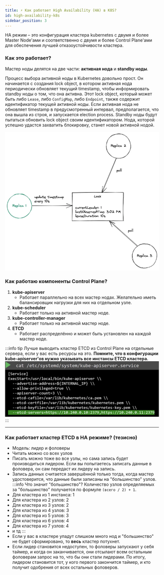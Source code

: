 ```yaml
---
title: ⚡️ Как работает High Availability (HA) в K8S?
id: high-availability-k8s
sidebar_position: 3
---
```


HA режим – это конфигурация кластера kubernetes с двумя и более Master Node'ами и соответственно с двумя и более Control Plane'ами для обеспечения лучшей отказоустойчивости кластера.

### Как это работает?
Мастер ноды делятся на две части: **активная нода** и **standby ноды**.

Процесс выбора активной ноды в Kubernetes довольно прост. Он начинается с создания lock object, в котором активная нода периодически обновляет текущий timestamp, чтобы информировать standby ноды о том, что она активна. Этот lock object, который может быть либо `Lease`, либо `ConfigMap`, либо `Endpoint`, также содержит идентификатор текущей активной ноды. Если активная нода не обновляет timestamp в предусмотренный интервал, предполагается, что она вышла из строя, и запускается election process. Standby ноды будут пытаться обновить lock object своим идентификатором. Нода, которой успешно удастся захватить блокировку, станет новой активной нодой.

![ha.webp](./img/ha.webp)

### Как работаю компоненты Control Plane?
1. **kube-apiserver**
	- Работает параллельно на всех мастер нодах. Желательно иметь балансировщик нагрузки для них на отдельном узле.
2. **kube-scheduler**
	- Работает только на активной мастер ноде.
3. **kube-controller-manager** 
	- Работает только на активной мастер ноде.
4. **ETCD** 
	- Работает распределённо и может быть установлен на каждой мастер ноде.

:::info tip
Лучше выводить кластер ETCD из Control Plane на отдельные сервера, если у вас есть ресурсы на это. **Помните, что в конфигурации kube-apiserver'ов нужно указывать все инстансы ETCD кластера.**
![ha-etcd-api-server.png](./img/ha-etcd-api-server.png)
:::

___

### Как работает кластер ETCD в HA режиме? (тезисно)

- Модель: лидер и фоловеры
- Читать можно со всех узлов
- Писать можно тоже во все узлы, но сама запись будет производиться лидером. Если вы попытаетесь записать данные в фоловера, он сам передаст их лидеру на запись.
- Запись данных считается завершённой только тогда, когда мастер удостоверится, что данные были записаны на "большинство" узлов.
:::info Что значит "большинство"?
Количество узлов определяемых за "большинство" получается по формуле `(всего / 2) + 1`. 
- Для кластера из 1 инстанса: 1
- Для кластера из 2 узлов: 2
- Для кластера из 3 узлов: 2
- Для кластера из 4 узлов: 3
- Для кластера из 5 узлов: 3
- Для кластера из 6 узлов: 4
- Для кластера из 7 узлов: 4 
- и тд
:::
- Если у вас в кластере упадут слишком много нод и "большинство" не будет сформировано, то **весь** кластер потухнет.
- Если лидер становится недоступен, то фоловеры запускают у себя таймер, и когда он заканчивается, они отсылают всем остальным фоловерам запрос на то, что бы они стали лидерами. По итогу, лидером становится тот, у кого первого закончится таймер, и кто получит одобрения от всех остальных фоловеров.
